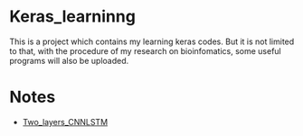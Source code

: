 # Keras_learninng
This is a project which contains my learning keras codes. But it is not limited to that, with the procedure of my research on bioinfomatics, some useful programs will also be uploaded.
# Notes
* [Two_layers_CNNLSTM]()

